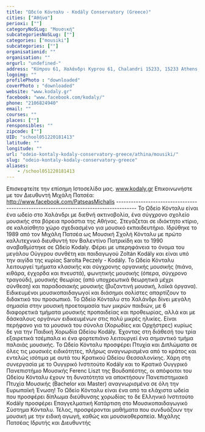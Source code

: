 ```yaml
---
title: "Ωδείο Κόνταλυ - Kodály Conservatory (Greece)"
cities: ["Αθήνα"]
perioxi: [""]
categoryNoSLug: "Μουσική"
subcategoriesNoSLug: [""]
categories: ["mousiki"]
subcategories: [""]
organisationid: ""
organisation: ""
orgurl: "undefined-"
address: "Κύπρου 61, Χαλάνδρι Kyprou 61, Chalandri 15233, 15233 Athens, Greece"
logoimg: ""
profilePhoto : "downloaded"
coverPhoto : "downloaded"
website: "www.kodaly.gr"
facebook: "www.facebook.com/kodaly/"
phone: "2106824940"
email: ""
courses: ""
places: [""]
rensponsibles: ""
zipcode: [""]
UID: "school051220181413"
latitude: ""
longitude: ""
url: "odeio-kontaly-kodaly-conservatory-greece/athina/mousiki/"
slug: "odeio-kontaly-kodaly-conservatory-greece"
aliases:
    - /school051220181413
---
```





Επισκεφτείτε την επίσημη Ιστοσελίδα μας. www.kodaly.gr Επικοινωνήστε με τον Διευθυντή Μιχάλη Πατσέα: http://www.facebook.com/PatseasMichalis -------------------------------------------------------------------------------------- Το Ωδείο Κόνταλυ είναι ένα ωδείο στο Χαλάνδρι με διεθνή ακτινοβολία, ένα σύγχρονο σχολείο μουσικής στα βόρεια προάστια της Αθήνας. Στεγάζεται σε ιδιόκτητο κτίριο, σε καλαίσθητο χώρο σχεδιασμένο για μουσικό εκπαιδευτήριο. Ιδρύθηκε το 1989 από τον Μιχάλη Πατσέα ως Μουσική Σχολή Κόνταλυ με πρώτο καλλιτεχνικό διευθυντή τον Βαλεντίνο Πατρικίδη και το 1990 αναβαθμίστηκε σε Ωδείο Kodaly. Φέρει με υπερηφάνεια το όνομα του μεγάλου Ούγγρου συνθέτη και παιδαγωγού Zoltán Kodály και είναι υπό την αιγίδα της κυρίας Sarolta Peczely - Kodály. Το Ωδείο Κόνταλυ λειτουργεί τμήματα κλασικής και σύγχρονης οργανικής μουσικής (πιάνο, κιθάρα, έγχορδα και πνευστά), φωνητικής μουσικής (όπερα, σύγχρονο τραγούδι), μουσικής θεωρίας (από υποχρεωτικά θεωρητικά μέχρι σύνθεση) και παραδοσιακής μουσικής (βυζαντινή μουσική, λαϊκά όργανα). Ειδικευμένοι μουσικοπαιδαγωγοί και διάσημοι σολίστες απαρτίζουν το διδακτικό του προσωπικό. Το Ωδείο Κόνταλυ στο Χαλάνδρι δίνει μεγάλη σημασία στην μουσική προετοιμασία των μικρών παιδιών, με 6 διαφορετικά τμήματα μουσικής προπαιδείας και προθεωρίας, αλλά και με δάσκαλους οργάνων ειδικευμένων στις πολύ μικρές ηλικίες. Είναι περήφανο για τα μουσικά του σύνολα (Χορωδίες και Ορχήστρες) κυρίως δε για την Παιδική Χορωδία Ωδείου Kodály. Έχοντας στη διάθεσή του τρία εξαιρετικά τσέμπαλα κι ένα φορτεπιάνο λειτουργεί ένα σημαντικό τμήμα παλαιάς μουσικής. Το Ωδείο Κόνταλυ προσφέρει Πτυχία και Διπλώματα σε όλες τις μουσικές ειδικότητες, πλήρως αναγνωρισμένα από το κράτος και εντελώς ισότιμα με αυτά του Κρατικού Ωδείου Θεσσαλονίκης. Χάρη στη συνεργασία με το Ουγγρικό Ινστιτούτο Kodály και το Κρατικό Ουγγρικό Πανεπιστήμιο Μουσικής Ferenc Liszt της Βουδαπέστης, οι απόφοιτοι του Ωδείου Κόνταλυ έχουν τη δυνατότητα να αποκτήσουν Πανεπιστημιακά Πτυχία Μουσικής (Bachelor και Master) αναγνωρισμένα σε όλη την Ευρωπαϊκή Ένωση! Το Ωδείο Κόνταλυ είναι ένα από τα ελάχιστα ωδεία που προσφέρει δίπλωμα διεύθυνσης χορωδίας το δε Ελληνικό Ινστιτούτο Kodály προσφέρει Επαγγελματική Κατάρτιση στο Μουσικοπαιδαγωγικό Σύστημα Κόνταλυ. Τέλος, προσφέρονται μαθήματα που συνδυάζουν την μουσική με την ειδική αγωγή, καθώς και μουσικοθεραπεία. Μιχάλης Πατσέας Ιδρυτής και Διευθυντής